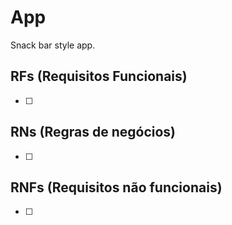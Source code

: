 # App

Snack bar style app.

## RFs (Requisitos Funcionais)

- [ ]

## RNs (Regras de negócios)

- [ ]

## RNFs (Requisitos não funcionais)

- [ ] 
